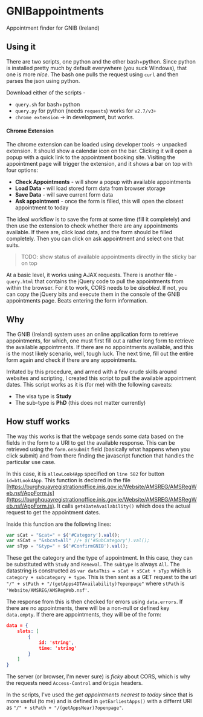 # GNIBappointments
Appointment finder for GNIB (Ireland)

## Using it
There are two scripts, one python and the other bash+python. Since python
is installed pretty much by default everywhere (you suck Windows), that
one is more _nice_. The bash one pulls the request using `curl` and then
parses the json using python.

Download either of the scripts -
 * `query.sh` for bash+python
 * `query.py` for python (needs `requests`) works for `v2.7/v3+`
 * `chrome extension` -> in development, but works.

#### Chrome Extension
The chrome extension can be loaded using developer tools -> unpacked extension. 
It should show a calendar icon on the bar. Clicking it will open a popup with a quick link to the appointment booking site.
Visiting the appointment page will trigger the extension, and it shows a bar on top with four options:

* **Check Appointments** - will show a popup with available appointments
* **Load Data** - will load stored form data from browser storage
* **Save Data** - will save current form data
* **Ask appointment** - once the form is filled, this will open the closest appointment to today

The ideal workflow is to save the form at some time (fill it completely) and then use the extension
to check whether there are any appointments available. If there are, click load data, and the form
should be filled completely. Then you can click on ask appointment and select one that suits.

> TODO: show status of available appointments directly in the sticky bar on top

At a basic level, it works using AJAX requests. 
There is another file - `query.html` that contains the jQuery code
to pull the appointments from within the browser. For it to work,
CORS needs to be _disabled_. If not, you can copy the jQuery bits
and execute them in the console of the GNIB appointments page. Beats
entering the form information.

## Why
The GNIB (Ireland) system uses an online application form to retrieve 
appointments, for which, one must first fill out a rather long form
to retrieve the available appointments. If there are no appointments
available, and this is the most likely scenario, well, tough luck.
The next time, fill out the entire form again and check if there are
any appointments.

Irritated by this procedure, and armed with a few crude skills around
websites and scripting, I created this script to pull the available
appointment dates. This script works as it is (for me) with the following
caveats:

 * The visa type is **Study**
 * The sub-type is **PhD** (this does not matter currently)

## How stuff works
The way this works is that the webpage sends some data based on the fields
in the form to a URI to get the available response. This can be retrieved
using the `form.onSubmit` field (basically what happens when you click
submit) and from there finding the javascript function that handles the
particular use case.

In this case, it is `allowLook4App` specified on `line 582` for button
`id=btLook4App`. This function is declared in the file 
[https://burghquayregistrationoffice.inis.gov.ie/Website/AMSREG/AMSRegWeb.nsf/AppForm.js](https://burghquayregistrationoffice.inis.gov.ie/Website/AMSREG/AMSRegWeb.nsf/AppForm.js).
It calls `get4DateAvailability()` which does the actual request to get
the appointment dates. 

Inside this function are the following lines:

```javascript
var sCat = "&cat=" + $('#Category').val();
var sSCat = "&sbcat=All" //+ $('#SubCategory').val();
var sTyp = "&typ=" + $('#ConfirmGNIB').val();
```
These get the category and the type of appointment.
In this case, they can be substituted with `Study` and `Renewal`.
The `subtype` is always `All`. 
The datastring is constructed as `var dataThis = sCat + sSCat + sTyp`
which is `category + subcategory + type`.
This is then sent as a GET request to the url `"/" + stPath + "/(getApps4DTAvailability)?openpage"`
where `stPath` is `'Website/AMSREG/AMSRegWeb.nsf'`.

The response from this is then checked for errors using `data.errors`.
If there are no appointments, there will be a non-null or defined key `data.empty`.
If there are appointments, they will be of the form:
```json
data = {
    slots: [
        {
            id: 'string',
            time: 'string'
        }
    ]
}
```

The server (or browser, I'm never sure) is _ficky_ about CORS, which is why
the requests need `Access-Control` and `Origin` headers. 

In the scripts, I've used the _get appointments nearest to today_ since that 
is more useful (to me) and is defined in `getEarliestApps()` with a differnt
URI as `"/" + stPath + "/(getAppsNear)?openpage"`.